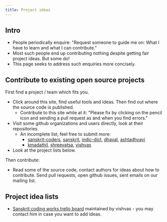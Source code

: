 ```yaml
---
title: Project ideas
---
```


## Intro
- People periodically enquire: "Request someone to guide me on: What I have to learn and what I can contribute." 
- Most such people end up contributing nothing despite getting fair project ideas. But some do!
- This page seeks to address such enquiries more concisely.

## Contribute to existing open source projects
First find a project / team which fits you.

- Click around this site, find useful tools and ideas. Then find out where the source code is published.
  - Contribute to this site while at it: "Please fix by clicking on the pencil icon and sending a pull request as and when you find errors."
- Visit some github organizations and users directly, look at their repositories.
  - An incomplete list, feel free to submit more: 
    - [sanskrit-coders](https://github.com/sanskrit-coders), [sanskrit](https://github.com/sanskrit), [indic-dict](https://github.com/indic-dict), [dhaval](https://github.com/drdhaval2785/), [ashtadhyayi](https://github.com/ashtadhyayi)
    - [kmadathil](https://github.com/kmadathil/sanskrit_parser), [shreevatsa](https://github.com/shreevatsa), [vishvas](https://github.com/kmadathil/vvasuki)
- Look at the project lists below.

Then contribute:

- Read some of the source code, contact authors for ideas about how to contribute. Send pull requests, open github issues, sent emails on our mailing list.

## Project idea lists
- [Sanskrit coding works trello board](https://trello.com/b/IRSpxN0b) maintained by vishvas - you may contact him in case you want to add ideas.
